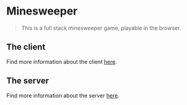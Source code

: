# Minesweeper
> This is a full stack minesweeper game, playable in the browser.

## The client

Find more information about the client [here](https://github.com/horeilly1101/minesweeper/tree/master/client).

## The server

Find more information about the server [here](https://github.com/horeilly1101/minesweeper/tree/master/server).
